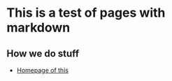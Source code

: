 # This is a test of pages with markdown

## How we do stuff
* [Homepage of this](./how-we-do-things/how-we-do-things.md)